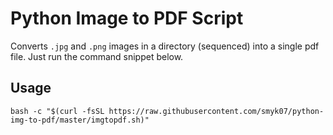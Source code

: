 # Python Image to PDF Script

Converts `.jpg` and `.png` images in a directory (sequenced) into a single pdf file. Just run the command snippet below.

## Usage

```
bash -c "$(curl -fsSL https://raw.githubusercontent.com/smyk07/python-img-to-pdf/master/imgtopdf.sh)"
```

